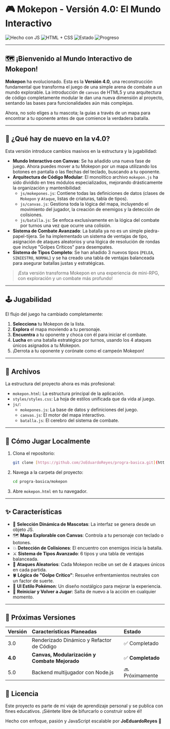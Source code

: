 # 🎮 Mokepon - Versión 4.0: El Mundo Interactivo

![Hecho con JS](https://img.shields.io/badge/Hecho%20con-Vanilla%20JS-yellow)
![HTML + CSS](https://img.shields.io/badge/Frontend-HTML%2BCSS-blue)
![Estado](https://img.shields.io/badge/Versión-4.0-blueviolet)
![Progreso](https://img.shields.io/badge/Estado-En%20Progreso-orange)

---

## 🗺️ ¡Bienvenido al Mundo Interactivo de Mokepon!

**Mokepon** ha evolucionado. Esta es la **Versión 4.0**, una reconstrucción fundamental que transforma el juego de una simple arena de combate a un mundo explorable. La introducción de `canvas` de HTML5 y una arquitectura de código completamente modular le dan una nueva dimensión al proyecto, sentando las bases para funcionalidades aún más complejas.

Ahora, no solo eliges a tu mascota; la guías a través de un mapa para encontrar a tu oponente antes de que comience la verdadera batalla.

---

## 🧠 ¿Qué hay de nuevo en la v4.0?

Esta versión introduce cambios masivos en la estructura y la jugabilidad:

- **Mundo Interactivo con Canvas**: Se ha añadido una nueva fase de juego. Ahora puedes mover a tu Mokepon por un mapa utilizando los botones en pantalla o las flechas del teclado, buscando a tu oponente.
- **Arquitectura de Código Modular**: El monolítico archivo `mokepon.js` ha sido dividido en tres módulos especializados, mejorando drásticamente la organización y mantenibilidad:
  - `js/mokepones.js`: Contiene todas las definiciones de datos (clases de `Mokepon` y `Ataque`, listas de criaturas, tabla de tipos).
  - `js/canvas.js`: Gestiona toda la lógica del mapa, incluyendo el movimiento del jugador, la creación de enemigos y la detección de colisiones.
  - `js/batalla.js`: Se enfoca exclusivamente en la lógica del combate por turnos una vez que ocurre una colisión.
- **Sistema de Combate Avanzado**: La batalla ya no es un simple piedra-papel-tijera. Se ha implementado un sistema de ventajas de tipo, asignación de ataques aleatorios y una lógica de resolución de rondas que incluye "Golpes Críticos" para desempates.
- **Sistema de Tipos Completo**: Se han añadido 3 nuevos tipos (`PELEA`, `SINIESTRO`, `NORMAL`) y se ha creado una tabla de ventajas balanceada para asegurar batallas justas y estratégicas.

> ¡Esta versión transforma Mokepon en una experiencia de mini-RPG, con exploración y un combate más profundo!

---

## 🕹️ Jugabilidad

El flujo del juego ha cambiado completamente:

1.  **Selecciona** tu Mokepon de la lista.
2.  **Explora** el mapa moviendo a tu personaje.
3.  **Encuentra** a tu oponente y choca con él para iniciar el combate.
4.  **Lucha** en una batalla estratégica por turnos, usando los 4 ataques únicos asignados a tu Mokepon.
5.  ¡Derrota a tu oponente y corónate como el campeón Mokepon!

---

## 📁 Archivos

La estructura del proyecto ahora es más profesional:

- `mokepon.html`: La estructura principal de la aplicación.
- `styles/styles.css`: La hoja de estilos unificada que da vida al juego.
- `js/`:
  - `mokepones.js`: La base de datos y definiciones del juego.
  - `canvas.js`: El motor del mapa interactivo.
  - `batalla.js`: El cerebro del sistema de combate.

---

## 🚀 Cómo Jugar Localmente

1.  Clona el repositorio:
    ```bash
    git clone [https://github.com/JoEduardoReyes/progra-basica.git](https://github.com/JoEduardoReyes/progra-basica.git)
    ```
2.  Navega a la carpeta del proyecto:
    ```bash
    cd progra-basica/mokepon
    ```
3.  Abre `mokepon.html` en tu navegador.

---

## ✨ Características

- 🐾 **Selección Dinámica de Mascotas**: La interfaz se genera desde un objeto JS.
- 🗺️ **Mapa Explorable con Canvas**: Controla a tu personaje con teclado o botones.
- 💥 **Detección de Colisiones**: El encuentro con enemigos inicia la batalla.
- ⚔️ **Sistema de Tipos Avanzado**: 6 tipos y una tabla de ventajas balanceada.
- 🎲 **Ataques Aleatorios**: Cada Mokepon recibe un set de 4 ataques únicos en cada partida.
- 🍀 **Lógica de "Golpe Crítico"**: Resuelve enfrentamientos neutrales con un factor de suerte.
- 🎨 **UI Estilo Pokémon**: Un diseño nostálgico para mejorar la experiencia.
- 🔁 **Reiniciar y Volver a Jugar**: Salta de nuevo a la acción en cualquier momento.

---

## 🧩 Próximas Versiones

| Versión | Características Planeadas                     | Estado            |
| :------ | :-------------------------------------------- | :---------------- |
| 3.0     | Renderizado Dinámico y Refactor de Código     | ✅ Completado     |
| **4.0** | **Canvas, Modularización y Combate Mejorado** | ✅ **Completado** |
| 5.0     | Backend multijugador con Node.js              | 🔜 Próximamente   |

## 📜 Licencia

Este proyecto es parte de mi viaje de aprendizaje personal y se publica con fines educativos. ¡Siéntete libre de bifurcarlo o construir sobre él!

Hecho con enfoque, pasión y JavaScript escalable por **JoEduardoReyes** 🚀

